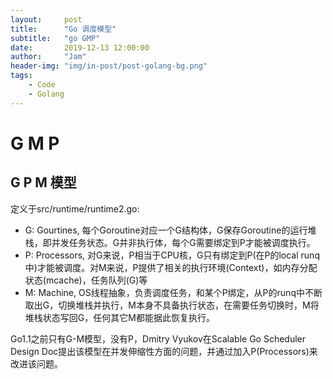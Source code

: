 ```yaml
---
layout:     post
title:      "Go 调度模型"
subtitle:   "go GMP"
date:       2019-12-13 12:00:00
author:     "Jam"
header-img: "img/in-post/post-golang-bg.png"
tags:
    - Code
    - Golang
---
```


# G M P

## G P M 模型
定义于src/runtime/runtime2.go:

- G: Gourtines, 每个Goroutine对应一个G结构体，G保存Goroutine的运行堆栈，即并发任务状态。G并非执行体，每个G需要绑定到P才能被调度执行。
- P: Processors, 对G来说，P相当于CPU核，G只有绑定到P(在P的local runq中)才能被调度。对M来说，P提供了相关的执行环境(Context)，如内存分配状态(mcache)，任务队列(G)等
- M: Machine, OS线程抽象，负责调度任务，和某个P绑定，从P的runq中不断取出G，切换堆栈并执行，M本身不具备执行状态，在需要任务切换时，M将堆栈状态写回G，任何其它M都能据此恢复执行。

Go1.1之前只有G-M模型，没有P，Dmitry Vyukov在Scalable Go Scheduler Design Doc提出该模型在并发伸缩性方面的问题，并通过加入P(Processors)来改进该问题。